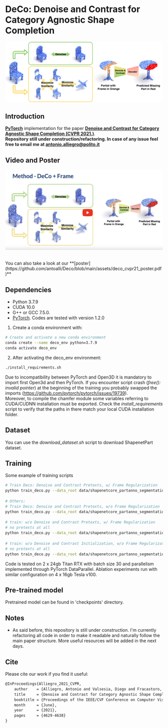 # DeCo: Denoise and Contrast for Category Agnostic Shape Completion

<p align="center">  
<img src="assets/teaser.png">  
</p> 

## Introduction
**[PyTorch](https://pytorch.org)** implementation for the paper **[Denoise and Contrast for Category Agnostic Shape Completion (CVPR 2021.)](http://arxiv.org/abs/2103.16671)**. <br>
**Repository still under construction/refactoring. In case of any issue feel free to email me at antonio.alliegro@polito.it**

## Video and Poster

[![Watch the video](https://github.com/antoalli/Deco/blob/main/assets/video_preview.jpg)](https://youtu.be/6L4WfcPzsE8)

<br>
You can also take a look at our **[poster](https://github.com/antoalli/Deco/blob/main/assets/deco_cvpr21_poster.pdf)**

## Dependencies

* Python 3.7.9
* CUDA 10.0
* G++ or GCC 7.5.0.
* [PyTorch](http://pytorch.org/). Codes are tested with version 1.2.0

1. Create a conda environment with:
```bash
# Create and activate a new conda environment
conda create --name deco_env python=3.7.9
conda activate deco_env
```
2. After activating the deco_env environment:
```bash
./install_requirements.sh
```
Due to incompatibility between PyTorch and Open3D it is mandatory to import first Open3d and then PyTorch. If you encounter script crash (*free(): invalid pointer*) at the beginning of the training you probably swapped the imports (https://github.com/pytorch/pytorch/issues/19739). <br>
Moreover, to compile the chamfer module some variables referring to CUDA/CUDNN installation must be exported. Check the *install_requirements* script to verify that the paths in there match your local CUDA installation folder.

## Dataset
You can use the *download_dataset.sh* script to download ShapenetPart dataset.

## Training
Some example of training scripts
```bash
# Train Deco: Denoise and Contrast Pretexts, w/ Frame Regularization
python train_deco.py --data_root data/shapenetcore_partanno_segmentation_benchmark_v0 --exp_name deco1280_512_wFrame512_sn13 --config configs/deco_config.json --parallel -P1 1280 -P2 512 --raw_weight 1

# Others:
# Train Deco: Denoise and Contrast Pretexts, w/o Frame Regularization
python train_deco.py --data_root data/shapenetcore_partanno_segmentation_benchmark_v0 --exp_name deco1280_512_noFrame_sn13 --config configs/deco_config.json --parallel -P1 1280 -P2 512 --raw_weight 0

# train: w/o Denoise and Contrast Pretexts, w/ Frame Regularization
# no pretexts at all
python train_deco.py --data_root data/shapenetcore_partanno_segmentation_benchmark_v0 --exp_name noPretexts1280_512_wFrame512_sn13 --config configs/noPretexts_config.json --parallel -P1 1280 -P2 512 --raw_weight 1

# train: w/o Denoise and Contrast Initialization, w/o Frame Regularization
# no pretexts at all
python train_deco.py --data_root data/shapenetcore_partanno_segmentation_benchmark_v0 --exp_name noPretexts1280_512_noFrame_sn13 --config configs/noPretexts_config.json --parallel -P1 1280 -P2 512 --raw_weight 0
```

Code is tested on 2 x 24gb Titan RTX with batch size 30 and parallelism implemented through PyTorch DataParallel. Ablation experiments run with similar configuration on  4 x 16gb Tesla v100.

## Pre-trained model

Pretrained model can be found in 'checkpoints' directory.

## Notes

- As said before, this repository is still under construction. I'm currently refactoring all code in order to make it readable and naturally follow the main paper structure. More useful resources will be added in the next days.

## Cite
Please cite our work if you find it useful:
```latex
@InProceedings{Alliegro_2021_CVPR,
    author    = {Alliegro, Antonio and Valsesia, Diego and Fracastoro, Giulia and Magli, Enrico and Tommasi, Tatiana},
    title     = {Denoise and Contrast for Category Agnostic Shape Completion},
    booktitle = {Proceedings of the IEEE/CVF Conference on Computer Vision and Pattern Recognition (CVPR)},
    month     = {June},
    year      = {2021},
    pages     = {4629-4638}
}
```
